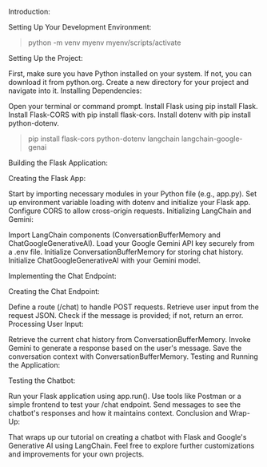 Introduction:

Setting Up Your Development Environment:

> python -m venv myenv
> myenv/scripts/activate

Setting Up the Project:

First, make sure you have Python installed on your system. If not, you can download it from python.org.
Create a new directory for your project and navigate into it.
Installing Dependencies:

Open your terminal or command prompt.
Install Flask using pip install Flask.
Install Flask-CORS with pip install flask-cors.
Install dotenv with pip install python-dotenv.

> pip install flask-cors python-dotenv langchain langchain-google-genai

Building the Flask Application:

Creating the Flask App:

Start by importing necessary modules in your Python file (e.g., app.py).
Set up environment variable loading with dotenv and initialize your Flask app.
Configure CORS to allow cross-origin requests.
Initializing LangChain and Gemini:

Import LangChain components (ConversationBufferMemory and ChatGoogleGenerativeAI).
Load your Google Gemini API key securely from a .env file.
Initialize ConversationBufferMemory for storing chat history.
Initialize ChatGoogleGenerativeAI with your Gemini model.

Implementing the Chat Endpoint:

Creating the Chat Endpoint:

Define a route (/chat) to handle POST requests.
Retrieve user input from the request JSON.
Check if the message is provided; if not, return an error.
Processing User Input:

Retrieve the current chat history from ConversationBufferMemory.
Invoke Gemini to generate a response based on the user's message.
Save the conversation context with ConversationBufferMemory.
Testing and Running the Application:

Testing the Chatbot:

Run your Flask application using app.run().
Use tools like Postman or a simple frontend to test your /chat endpoint.
Send messages to see the chatbot's responses and how it maintains context.
Conclusion and Wrap-Up:

That wraps up our tutorial on creating a chatbot with Flask and Google's Generative AI using LangChain.
Feel free to explore further customizations and improvements for your own projects.
